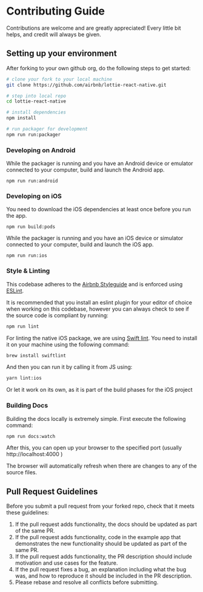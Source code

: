 # Contributing Guide

Contributions are welcome and are greatly appreciated! Every little bit helps, and credit will
always be given.


## Setting up your environment

After forking to your own github org, do the following steps to get started:

```bash
# clone your fork to your local machine
git clone https://github.com/airbnb/lottie-react-native.git

# step into local repo
cd lottie-react-native

# install dependencies
npm install

# run packager for development
npm run run:packager
```

### Developing on Android

While the packager is running and you have an Android device or emulator connected to your computer, build and launch the Android app.

```
npm run run:android
```

### Developing on iOS

You need to download the iOS dependencies at least once before you run the app.

```
npm run build:pods
```

While the packager is running and you have an iOS device or simulator connected to your computer, build and launch the iOS app.

```
npm run run:ios
```

### Style & Linting

This codebase adheres to the [Airbnb Styleguide](https://github.com/airbnb/javascript) and is
enforced using [ESLint](http://eslint.org/).

It is recommended that you install an eslint plugin for your editor of choice when working on this
codebase, however you can always check to see if the source code is compliant by running:

```bash
npm run lint
```

For linting the native iOS package, we are using [Swift lint](https://github.com/realm/SwiftLint). You need to install it on your machine using the following command:

```bash
brew install swiftlint
```

And then you can run it by calling it from JS using:

```bash
yarn lint:ios
```

Or let it work on its own, as it is part of the build phases for the iOS project

### Building Docs

Building the docs locally is extremely simple. First execute the following command:

```bash
npm run docs:watch
```

After this, you can open up your browser to the specified port (usually http://localhost:4000 )

The browser will automatically refresh when there are changes to any of the source files.


## Pull Request Guidelines

Before you submit a pull request from your forked repo, check that it meets these guidelines:

1. If the pull request adds functionality, the docs should be updated as part of the same PR.
1. If the pull request adds functionality, code in the example app that demonstrates the new functionality should be updated as part of the same PR.
1. If the pull request adds functionality, the PR description should include motivation and use cases for the feature.
1. If the pull request fixes a bug, an explanation including what the bug was, and how to reproduce it should be included in the PR description.
1. Please rebase and resolve all conflicts before submitting.
